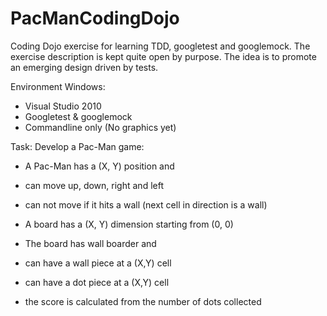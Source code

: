 PacManCodingDojo
================

Coding Dojo exercise for learning TDD, googletest and googlemock. The exercise description is kept quite open by purpose. The idea is to promote an emerging design driven by tests.

Environment Windows:
 - Visual Studio 2010
 - Googletest & googlemock
 - Commandline only (No graphics yet)
 
 Task:
Develop a Pac-Man game:
- A Pac-Man has a (X, Y) position and
- can move up, down, right and left
- can not move if it hits a wall (next cell in direction is a wall)

- A board has a (X, Y) dimension starting from (0, 0)
- The board has wall boarder and 
- can have a wall piece at a (X,Y) cell
- can have a dot piece at a (X,Y) cell
- the score is calculated from the number of dots collected


